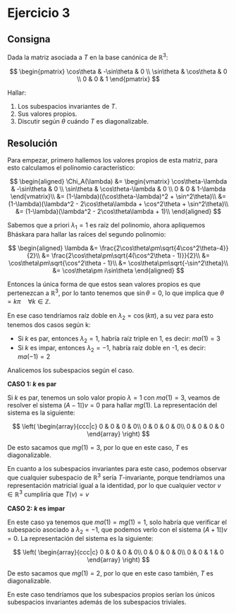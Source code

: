 # Ejercicio 3

## Consigna

Dada la matriz asociada a $T$ en la base canónica de $\mathbb{R}^3$:

$$
\begin{pmatrix}
\cos\theta & -\sin\theta & 0 \\
\sin\theta & \cos\theta & 0 \\
0 & 0 & 1
\end{pmatrix}
$$  

Hallar:  
1. Los subespacios invariantes de $T$.  
2. Sus valores propios.  
3. Discutir según $\theta$ cuándo $T$ es diagonalizable.

## Resolución

Para empezar, primero hallemos los valores propios de esta matriz, para esto calculamos el polínomio característico:

$$
\begin{aligned}
\Chi_A(\lambda) &= \begin{vmatrix}
\cos\theta-\lambda & -\sin\theta & 0 \\
\sin\theta & \cos\theta-\lambda & 0 \\
0 & 0 & 1-\lambda
\end{vmatrix}\\
&= (1-\lambda)((\cos\theta-\lambda)^2 + \sin^2\theta)\\
&= (1-\lambda)(\lambda^2 - 2\cos\theta\lambda + \cos^2\theta + \sin^2\theta)\\
&= (1-\lambda)(\lambda^2 - 2\cos\theta\lambda + 1)\\
\end{aligned}
$$

Sabemos que a priori $\lambda_1 = 1$ es raíz del polinomio, ahora apliquemos Bháskara para hallar las raíces del segundo polinomio:

$$
\begin{aligned}
\lambda &= \frac{2\cos\theta\pm\sqrt{4\cos^2\theta-4}}{2}\\
&= \frac{2\cos\theta\pm\sqrt{4(\cos^2\theta - 1)}}{2}\\
&= \cos\theta\pm\sqrt{\cos^2\theta - 1}\\
&= \cos\theta\pm\sqrt{-\sin^2\theta}\\
&= \cos\theta\pm i\sin\theta
\end{aligned}
$$

Entonces la única forma de que estos sean valores propios es que pertenezcan a $\mathbb{R}^3$, por lo tanto tenemos que $\sin\theta = 0$, lo que implica que $\theta = k\pi\quad\forall k\in\mathbb{Z}$.

En ese caso tendríamos raíz doble en $\lambda_2=\cos(k\pi)$, a su vez para esto tenemos dos casos según k:

- Si $k$ es par, entonces $\lambda_2 = 1$, habría raíz triple en 1, es decir: $ma(1) = 3$
- Si $k$ es impar, entonces $\lambda_2 = -1$, habría raíz doble en -1, es decir: $ma(-1) = 2$

Analicemos los subespacios según el caso.

**CASO 1: $k$ es par**

Si $k$ es par, tenemos un solo valor propio $\lambda = 1$ con $ma(1) = 3$, veamos de resolver el sistema $(A-1\mathbb{I})v = 0$ para hallar $mg(1)$. La representación del sistema es la siguiente:

$$
\left(
\begin{array}{ccc|c}
0 & 0 & 0 & 0\\
0 & 0 & 0 & 0\\
0 & 0 & 0 & 0
\end{array}
\right)
$$

De esto sacamos que $mg(1) = 3$, por lo que en este caso, $T$ es diagonalizable.

En cuanto a los subespacios invariantes para este caso, podemos observar que cualquier subespacio de $\mathbb{R}^3$ sería $T$-invariante, porque tendríamos una representación matricial igual a la identidad, por lo que cualquier vector $v\in\mathbb{R}^3$ cumpliría que $T(v) = v$

**CASO 2: $k$ es impar**

En este caso ya tenemos que $ma(1) = mg(1) = 1$, solo habría que verificar el subespacio asociado a $\lambda_2 = -1$, que podemos verlo con el sistema $(A+1\mathbb{I})v = 0$. La representación del sistema es la siguiente:

$$
\left(
\begin{array}{ccc|c}
0 & 0 & 0 & 0\\
0 & 0 & 0 & 0\\
0 & 0 & 1 & 0
\end{array}
\right)
$$

De esto sacamos que $mg(1) = 2$, por lo que en este caso también, $T$ es diagonalizable.

En este caso tendríamos que los subespacios propios serían los únicos subespacios invariantes además de los subespacios triviales.